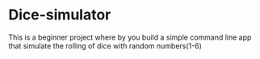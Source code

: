 # Dice-simulator


This is a beginner project where by you build a simple command line app that simulate the rolling of dice with random numbers(1-6)

